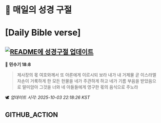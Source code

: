 # 🙏 매일의 성경 구절
# [Daily Bible verse]
## [![README에 성경구절 업데이트](https://github.com/DONGSUKA/first_test/actions/workflows/update-readme-bible.yml/badge.svg)](https://github.com/DONGSUKA/first_test/actions/workflows/update-readme-bible.yml)
<!-- START_BIBLE_VERSE -->
📖 **민수기 18:8**
> 제사장의 몫 여호와께서 또 아론에게 이르시되 보라 내가 내 거제물 곧 이스라엘 자손이 거룩하게 한 모든 헌물을 네가 주관하게 하고 네가 기름 부음을 받았음으로 말미암아 그것을 너와 네 아들들에게 영구한 몫의 음식으로 주노라

🕊️ _업데이트 시각: 2025-10-03 22:18:26 KST_
  <!-- END_BIBLE_VERSE -->
## GITHUB_ACTION
